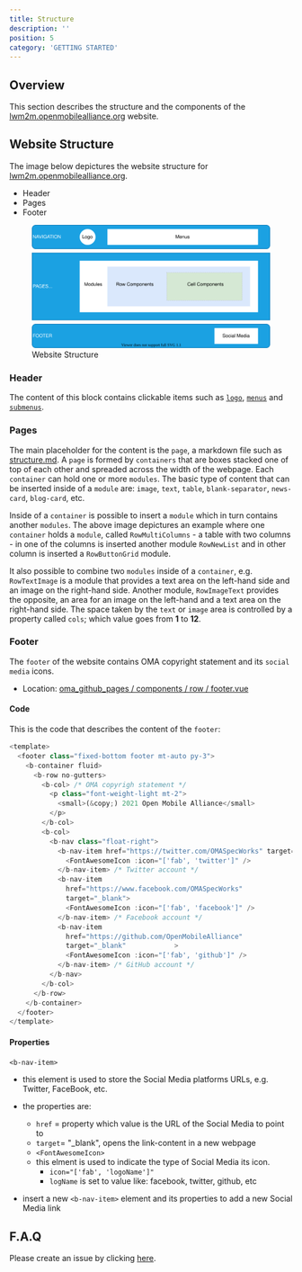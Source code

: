 ```yaml
---
title: Structure
description: ''
position: 5
category: 'GETTING STARTED'
---
```

## Overview
This section describes the structure and the components of the [lwm2m.openmobilealliance.org](https://lwm2m.openmobilealliance.org/) website.

## Website Structure
The image below depictures the website structure for [lwm2m.openmobilealliance.org](https://lwm2m.openmobilealliance.org/).

* Header
* Pages
* Footer

<figure>
      <img src="images/website-structure.svg" alt="Website Structure">
      <figcaption>Website Structure</figcaption>
</figure>

### Header

The content of this block contains clickable items such as [`logo`](), [`menus`]() and [`submenus`]().


### Pages

The main placeholder for the content is the `page`, a markdown file such as [structure.md]().
A `page` is formed by `containers` that are boxes stacked one of top of each other and spreaded across the width of the webpage. Each `container` can hold one or more `modules`. The basic type of content that can be inserted inside of a `module` are: `image`, `text`, `table`, `blank-separator`, `news-card`, `blog-card`, etc.

Inside of a `container` is possible to insert a `module` which in turn contains another `modules`. The above image depictures an example where one `container` holds a `module`, called `RowMultiColumns` - a table with two columns - in one of the columns is inserted another module `RowNewList` and in other column is inserted a `RowButtonGrid` module.

It also possible to combine two `modules` inside of a `container`, e.g. `RowTextImage` is a module that provides a text area on the left-hand side and  an image on the right-hand side. Another module, `RowImageText` provides the opposite, an area for an image on the left-hand and a text area on the right-hand side. The space taken by the `text` or `image` area is controlled by a property called `cols`; which value goes from **1** to **12**.


### Footer

The `footer` of the website contains OMA copyright statement and its `social media` icons.

* Location: [oma_github_pages / components / row / footer.vue](https://raw.githubusercontent.com/OpenMobileAlliance/oma_github_pages/main/components/Footer.vue)

#### Code
This is the code that describes the content of the `footer`:

```js [oma_github_pages / components / row / footer.vue]
<template>
  <footer class="fixed-bottom footer mt-auto py-3">
    <b-container fluid>
      <b-row no-gutters>
        <b-col> /* OMA copyrigh statement */
          <p class="font-weight-light mt-2">
            <small>(&copy;) 2021 Open Mobile Alliance</small>
          </p>
        </b-col>
        <b-col>
          <b-nav class="float-right"> 
            <b-nav-item href="https://twitter.com/OMASpecWorks" target="_blank"> 
              <FontAwesomeIcon :icon="['fab', 'twitter']" />
            </b-nav-item> /* Twitter account */
            <b-nav-item
              href="https://www.facebook.com/OMASpecWorks"  
              target="_blank">
              <FontAwesomeIcon :icon="['fab', 'facebook']" />
            </b-nav-item> /* Facebook account */
            <b-nav-item
              href="https://github.com/OpenMobileAlliance"
              target="_blank"            >
              <FontAwesomeIcon :icon="['fab', 'github']" />
            </b-nav-item> /* GitHub account */
          </b-nav>
        </b-col>
      </b-row>
    </b-container>
  </footer>
</template>
```

#### Properties
`<b-nav-item>`
* this element is used to store the Social Media platforms URLs, e.g. Twitter, FaceBook, etc. 
* the properties are:
   * `href` = property which value is the URL of the Social Media to point to
   * `target`= "_blank", opens the link-content in a new webpage
   * `<FontAwesomeIcon>` 
   * this elment is used to indicate the type of Social Media its icon.
      * `icon="['fab', 'logoName']"`
      * `logName` is set to value like: facebook, twitter, github, etc

* insert a new `<b-nav-item>` element and its properties to add a new Social Media link

## F.A.Q
Please create an issue by clicking [here](https://github.com/OpenMobileAlliance/githubpages-doc-guidelines/issues).